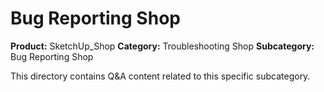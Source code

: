 # Bug Reporting Shop

**Product:** SketchUp_Shop
**Category:** Troubleshooting Shop
**Subcategory:** Bug Reporting Shop

This directory contains Q&A content related to this specific subcategory.
